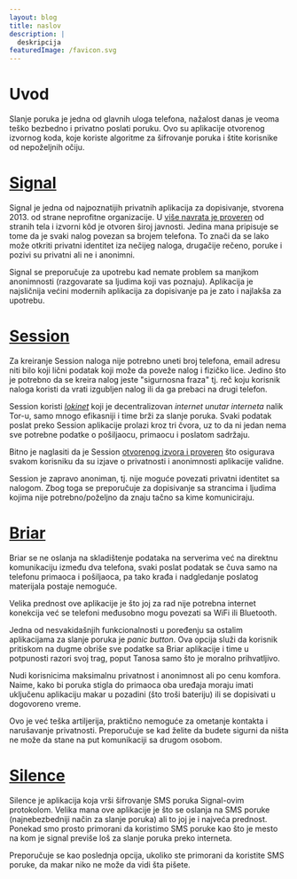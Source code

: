 ```yaml
---
layout: blog
title: naslov
description: |
  deskripcija
featuredImage: /favicon.svg
---
```


# Uvod

Slanje poruka je jedna od glavnih uloga telefona, nažalost danas je veoma teško bezbedno i privatno poslati poruku. Ovo su aplikacije otvorenog izvornog koda, koje koriste algoritme za šifrovanje poruka i štite korisnike od nepoželjnih očiju.

# [Signal](https://www.signal.org/)

Signal je jedna od najpoznatijih privatnih aplikacija za dopisivanje, stvorena 2013. od strane neprofitne organizacije. U [više navrata je proveren](https://community.signalusers.org/t/overview-of-third-party-security-audits/13243) od stranih tela i izvorni kôd je otvoren široj javnosti. Jedina mana pripisuje se tome da je svaki nalog povezan sa brojem telefona. To znači da se lako može otkriti privatni identitet iza nečijeg naloga, drugačije rečeno, poruke i pozivi su privatni ali ne i anonimni.

Signal se preporučuje za upotrebu kad nemate problem sa manjkom anonimnosti (razgovarate sa ljudima koji vas poznaju). Aplikacija je najsličnija većini modernih aplikacija za dopisivanje pa je zato i najlakša za upotrebu.

# [Session](https://getsession.org/)

Za kreiranje Session naloga nije potrebno uneti broj telefona, email adresu niti bilo koji lični podatak koji može da poveže nalog i fizičko lice. Jedino što je potrebno da se kreira nalog jeste "sigurnosna fraza" tj. reč koju korisnik naloga koristi da vrati izgubljen nalog ili da ga prebaci na drugi telefon.

Session koristi [_lokinet_](https://lokinet.org/) koji je decentralizovan _internet unutar interneta_ nalik Tor-u, samo mnogo efikasniji i time brži za slanje poruka. Svaki podatak poslat preko Session aplikacije prolazi kroz tri čvora, uz to da ni jedan nema sve potrebne podatke o pošiljaocu, primaocu i poslatom sadržaju.

Bitno je naglasiti da je Session [otvorenog izvora i proveren](https://blog.quarkslab.com/resources/2021-05-04_audit-of-session-secure-messaging-application/20-08-Oxen-REP-v1.4.pdf) što osigurava svakom korisniku da su izjave o privatnosti i anonimnosti aplikacije validne.

Session je zapravo anoniman, tj. nije moguće povezati privatni identitet sa nalogom. Zbog toga se preporučuje za dopisivanje sa strancima i ljudima kojima nije potrebno/poželjno da znaju tačno sa kime komuniciraju.

# [Briar](https://briarproject.org/)

Briar se ne oslanja na skladištenje podataka na serverima već na direktnu komunikaciju između dva telefona, svaki poslat podatak se čuva samo na telefonu primaoca i pošiljaoca, pa tako krađa i nadgledanje poslatog materijala postaje nemoguće.

Velika prednost ove aplikacije je što joj za rad nije potrebna internet konekcija već se telefoni međusobno mogu povezati sa WiFi ili Bluetooth.

Jedna od nesvakidašnjih funkcionalnosti u poređenju sa ostalim aplikacijama za slanje poruka je _panic button_. Ova opcija služi da korisnik pritiskom na dugme obriše sve podatke sa Briar aplikacije i time u potpunosti razori svoj trag, poput Tanosa samo što je moralno prihvatljivo.

Nudi korisnicima maksimalnu privatnost i anonimnost ali po cenu komfora. Naime, kako bi poruka stigla do primaoca oba uređaja moraju imati uključenu aplikaciju makar u pozadini (što troši bateriju) ili se dopisivati u dogovoreno vreme.

Ovo je već teška artiljerija, praktično nemoguće za ometanje kontakta i narušavanje privatnosti. Preporučuje se kad želite da budete sigurni da ništa ne može da stane na put komunikaciji sa drugom osobom.

# [Silence](https://silence.im/)

Silence je aplikacija koja vrši šifrovanje SMS poruka Signal-ovim protokolom. Velika mana ove aplikacije je što se oslanja na SMS poruke (najnebezbedniji način za slanje poruka) ali to joj je i najveća prednost. Ponekad smo prosto primorani da koristimo SMS poruke kao što je mesto na kom je signal previše loš za slanje poruka preko interneta.

Preporučuje se kao poslednja opcija, ukoliko ste primorani da koristite SMS poruke, da makar niko ne može da vidi šta pišete.
